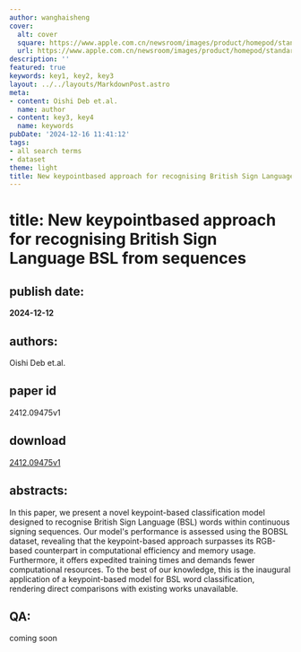 ```yaml
---
author: wanghaisheng
cover:
  alt: cover
  square: https://www.apple.com.cn/newsroom/images/product/homepod/standard/Apple-HomePod-hero-230118_big.jpg.large_2x.jpg
  url: https://www.apple.com.cn/newsroom/images/product/homepod/standard/Apple-HomePod-hero-230118_big.jpg.large_2x.jpg
description: ''
featured: true
keywords: key1, key2, key3
layout: ../../layouts/MarkdownPost.astro
meta:
- content: Oishi Deb et.al.
  name: author
- content: key3, key4
  name: keywords
pubDate: '2024-12-16 11:41:12'
tags:
- all search terms
- dataset
theme: light
title: New keypointbased approach for recognising British Sign Language BSL from sequences
---
```


# title: New keypointbased approach for recognising British Sign Language BSL from sequences 
## publish date: 
**2024-12-12** 
## authors: 
  Oishi Deb et.al. 
## paper id
2412.09475v1
## download
[2412.09475v1](http://arxiv.org/abs/2412.09475v1)
## abstracts:
In this paper, we present a novel keypoint-based classification model designed to recognise British Sign Language (BSL) words within continuous signing sequences. Our model's performance is assessed using the BOBSL dataset, revealing that the keypoint-based approach surpasses its RGB-based counterpart in computational efficiency and memory usage. Furthermore, it offers expedited training times and demands fewer computational resources. To the best of our knowledge, this is the inaugural application of a keypoint-based model for BSL word classification, rendering direct comparisons with existing works unavailable.
## QA:
coming soon
